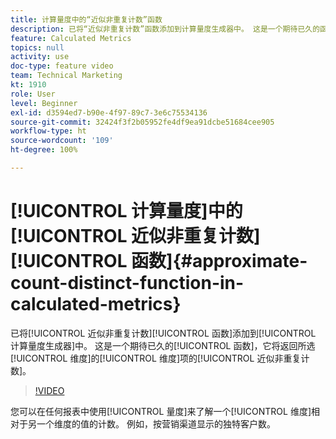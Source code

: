 ```yaml
---
title: 计算量度中的“近似非重复计数”函数
description: 已将“近似非重复计数”函数添加到计算量度生成器中。 这是一个期待已久的函数，它将返回所选维度的维度项的近似非重复计数。
feature: Calculated Metrics
topics: null
activity: use
doc-type: feature video
team: Technical Marketing
kt: 1910
role: User
level: Beginner
exl-id: d3594ed7-b90e-4f97-89c7-3e6c75534136
source-git-commit: 32424f3f2b05952fe4df9ea91dcbe51684cee905
workflow-type: ht
source-wordcount: '109'
ht-degree: 100%

---
```


# [!UICONTROL 计算量度]中的[!UICONTROL 近似非重复计数][!UICONTROL 函数]{#approximate-count-distinct-function-in-calculated-metrics}

已将[!UICONTROL 近似非重复计数][!UICONTROL 函数]添加到[!UICONTROL 计算量度生成器]中。 这是一个期待已久的[!UICONTROL 函数]，它将返回所选[!UICONTROL 维度]的[!UICONTROL 维度]项的[!UICONTROL 近似非重复计数]。

>[!VIDEO](https://video.tv.adobe.com/v/23722/?quality=12)

您可以在任何报表中使用[!UICONTROL 量度]来了解一个[!UICONTROL 维度]相对于另一个维度的值的计数。 例如，按营销渠道显示的独特客户数。
